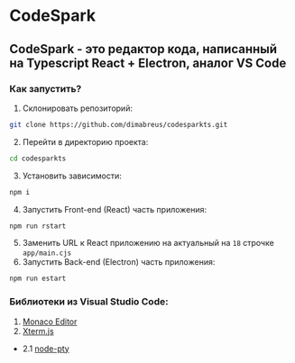 # CodeSpark
## CodeSpark - это редактор кода, написанный на Typescript React + Electron, аналог VS Code

### Как запустить?
1. Склонировать репозиторий:
```bash
git clone https://github.com/dimabreus/codesparkts.git
```
2. Перейти в директорию проекта:
```bash
cd codesparkts
```
3. Установить зависимости:
```bash
npm i
```
4. Запустить Front-end (React) часть приложения:
```bash
npm run rstart
```
5. Заменить URL к React приложению на актуальный на `18` строчке `app/main.cjs`
6. Запустить Back-end (Electron) часть приложения:
```bash
npm run estart
```

### Библиотеки из Visual Studio Code:
1. [Monaco Editor](https://www.npmjs.com/package/monaco-editor)
2. [Xterm.js](https://www.npmjs.com/package/@xterm/xterm)
- 2.1 [node-pty](https://www.npmjs.com/package/node-pty)

